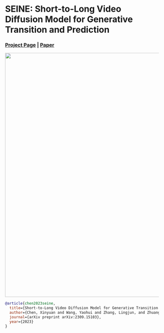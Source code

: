 # SEINE: Short-to-Long Video Diffusion Model for Generative Transition and Prediction
### [Project Page](https://vchitect.github.io/SEINE-project/) | [Paper](https://arxiv.org/abs/2310.20700)

<img src="seine.gif" width="800">

```bibtex
@article{chen2023seine,
  title={Short-to-Long Video Diffusion Model for Generative Transition and Prediction},
  author={Chen, Xinyuan and Wang, Yaohui and Zhang, Lingjun, and Zhuang, Shaobin and Ma, Xin and Yu, Jiashuo and Wang, Yali and Lin, Dahua and Qiao, Yu and Liu, Ziwei},
  journal={arXiv preprint arXiv:2309.15103},
  year={2023}
}
```
